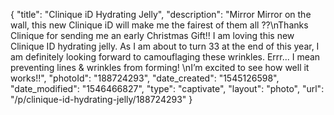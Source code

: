 {
    "title": "Clinique iD Hydrating Jelly",
    "description": "Mirror Mirror on the wall, this new Clinique iD will make me the fairest of them all ??\nThanks Clinique for sending me an early Christmas Gift!!  I am loving this new Clinique ID hydrating jelly.  As I am about to turn 33 at the end of this year, I am definitely looking forward to camouflaging these wrinkles. Errr... I mean preventing lines & wrinkles from forming! \nI’m excited to see how well it works!!",
    "photoId": "188724293",
    "date_created": "1545126598",
    "date_modified": "1546466827",
    "type": "captivate",
    "layout": "photo",
    "url": "\/p\/clinique-id-hydrating-jelly\/188724293"
}